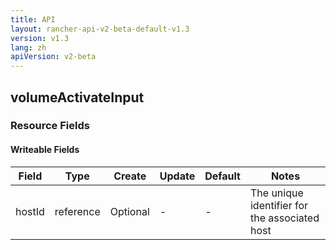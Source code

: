 ```yaml
---
title: API
layout: rancher-api-v2-beta-default-v1.3
version: v1.3
lang: zh
apiVersion: v2-beta
---
```


## volumeActivateInput



### Resource Fields

#### Writeable Fields

Field | Type | Create | Update | Default | Notes
---|---|---|---|---|---
hostId | reference | Optional | - | - | The unique identifier for the associated host



<br>
